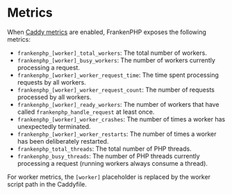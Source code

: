 # Metrics

When [Caddy metrics](https://caddyserver.com/docs/metrics) are enabled, FrankenPHP exposes the following metrics:

* `frankenphp_[worker]_total_workers`: The total number of workers.
* `frankenphp_[worker]_busy_workers`: The number of workers currently processing a request.
* `frankenphp_[worker]_worker_request_time`: The time spent processing requests by all workers.
* `frankenphp_[worker]_worker_request_count`: The number of requests processed by all workers.
* `frankenphp_[worker]_ready_workers`: The number of workers that have called `frankenphp_handle_request` at least once.
* `frankenphp_[worker]_worker_crashes`: The number of times a worker has unexpectedly terminated.
* `frankenphp_[worker]_worker_restarts`: The number of times a worker has been deliberately restarted.
* `frankenphp_total_threads`: The total number of PHP threads.
* `frankenphp_busy_threads`: The number of PHP threads currently processing a request (running workers always consume a thread).

For worker metrics, the `[worker]` placeholder is replaced by the worker script path in the Caddyfile.
